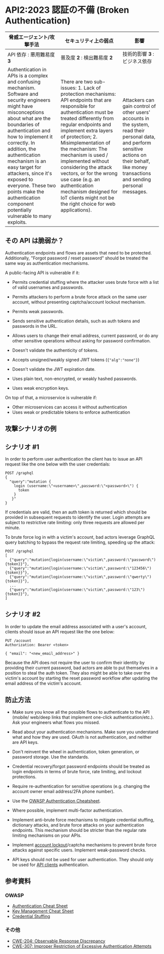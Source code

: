 API2:2023 認証の不備 (Broken Authentication)
============================================

| 脅威エージェント/攻撃手法 | セキュリティ上の弱点 | 影響 |
| - | - | - |
| API 依存 : 悪用難易度 **3** | 普及度 **2** : 検出難易度 **2** | 技術的影響 **3** : ビジネス依存 |
| Authentication in APIs is a complex and confusing mechanism. Software and security engineers might have misconceptions about what are the boundaries of authentication and how to implement it correctly. In addition, the authentication mechanism is an easy target for attackers, since it's exposed to everyone. These two points make the authentication component potentially vulnerable to many exploits. | There are two sub-issues: 1. Lack of protection mechanisms: API endpoints that are responsible for authentication must be treated differently from regular endpoints and implement extra layers of protection; 2. Misimplementation of the mechanism: The mechanism is used / implemented without considering the attack vectors, or for the wrong use case (e.g. an authentication mechanism designed for IoT clients might not be the right choice for web applications). | Attackers can gain control of other users' accounts in the system, read their personal data, and perform sensitive actions on their behalf, like money transactions and sending personal messages. |

## その API は脆弱か？

Authentication endpoints and flows are assets that need to be protected. Additionally, "Forgot password / reset password" should be treated the same way as authentication mechanisms.


A public-facing API is vulnerable if it:

* Permits credential stuffing where the attacker uses brute force with a list  of valid usernames and passwords.

* Permits attackers to perform a brute force attack on the same user account,  without presenting captcha/account lockout mechanism.

* Permits weak passwords.
* Sends sensitive authentication details, such as auth tokens and passwords in  the URL.

* Allows users to change their email address, current password, or do any other  sensitive operations without asking for password confirmation.

* Doesn't validate the authenticity of tokens.
* Accepts unsigned/weakly signed JWT tokens (`{"alg":"none"}`)
* Doesn't validate the JWT expiration date.
* Uses plain text, non-encrypted, or weakly hashed passwords.
* Uses weak encryption keys.

On top of that, a microservice is vulnerable if:

* Other microservices can access it without authentication
* Uses weak or predictable tokens to enforce authentication

## 攻撃シナリオの例

## シナリオ #1

In order to perform user authentication the client has to issue an API request like the one below with the user credentials:


```
POST /graphql
{
  "query":"mutation {
    login (username:\"<username>\",password:\"<password>\") {
      token
    }
   }"
}
```

If credentials are valid, then an auth token is returned which should be provided in subsequent requests to identify the user. 
Login attempts are subject to restrictive rate limiting: only three requests are allowed per minute.



To brute force log in with a victim's account, bad actors leverage GraphQL query batching to bypass the request rate limiting, speeding up the attack:


```
POST /graphql
[
  {"query":"mutation{login(username:\"victim\",password:\"password\"){token}}"},
  {"query":"mutation{login(username:\"victim\",password:\"123456\"){token}}"},
  {"query":"mutation{login(username:\"victim\",password:\"qwerty\"){token}}"},
  ...
  {"query":"mutation{login(username:\"victim\",password:\"123\"){token}}"},
]
```

## シナリオ #2

In order to update the email address associated with a user's account, clients should issue an API request like the one below:


```
PUT /account
Authorization: Bearer <token>

{ "email": "<new_email_address>" }
```

Because the API does not require the user to confirm their identity by providing their current password, bad actors are able to put themselves in a position to steal the auth token.
They also might be able to take over the victim's account by starting the reset password workflow after updating the email address of the victim's account.




## 防止方法

* Make sure you know all the possible flows to authenticate to the API  (mobile/ web/deep links that implement one-click authentication/etc.). Ask  your engineers what flows you missed.


* Read about your authentication mechanisms. Make sure you understand what and   how they are used. OAuth is not authentication, and neither are API keys.

* Don't reinvent the wheel in authentication, token generation, or password  storage. Use the standards.

* Credential recovery/forgot password endpoints should be treated as login  endpoints in terms of brute force, rate limiting, and lockout protections.

* Require re-authentication for sensitive operations (e.g. changing the account  owner email address/2FA phone number).

* Use the [OWASP Authentication Cheatsheet][1].
* Where possible, implement multi-factor authentication.
* Implement anti-brute force mechanisms to mitigate credential stuffing,  dictionary attacks, and brute force attacks on your authentication endpoints.  This mechanism should be stricter than the regular rate limiting mechanisms  on your APIs.



* Implement [account lockout][2]/captcha mechanisms to prevent brute force  attacks against specific users. Implement weak-password checks.

* API keys should not be used for user authentication. They should only be used  for [API clients][3] authentication.


## 参考資料

### OWASP

* [Authentication Cheat Sheet][1]
* [Key Management Cheat Sheet][4]
* [Credential Stuffing][5]

### その他

* [CWE-204: Observable Response Discrepancy][6]
* [CWE-307: Improper Restriction of Excessive Authentication Attempts][7]

[1]: https://cheatsheetseries.owasp.org/cheatsheets/Authentication_Cheat_Sheet.html
[2]: https://owasp.org/www-project-web-security-testing-guide/latest/4-Web_Application_Security_Testing/04-Authentication_Testing/03-Testing_for_Weak_Lock_Out_Mechanism(OTG-AUTHN-003)
[3]: https://cloud.google.com/endpoints/docs/openapi/when-why-api-key
[4]: https://cheatsheetseries.owasp.org/cheatsheets/Key_Management_Cheat_Sheet.html
[5]: https://owasp.org/www-community/attacks/Credential_stuffing
[6]: https://cwe.mitre.org/data/definitions/204.html
[7]: https://cwe.mitre.org/data/definitions/307.html

